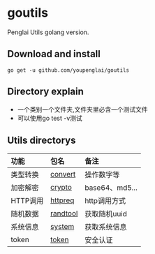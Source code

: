 # goutils
Penglai Utils golang version.

Download and install
-------------

    go get -u github.com/youpenglai/goutils


Directory explain
-------------
- 一个类别一个文件夹,文件夹里必含一个测试文件
- 可以使用go test -v测试


Utils directorys
-------------

| 功能 | 包名 |  备注 |
| :--- | :--- | :--- |
| 类型转换 | [convert](convertor/) | 操作数字等 |
| 加密解密 | [crypto](cryptotool/) | base64、md5... |
| HTTP调用 | [httpreq](httptool/http.go) | http调用方式 |
| 随机数据 | [randtool](randtool/) | 获取随机uuid |
| 系统信息 | [system](systool/system.go) | 获取系统信息 |
| token | [token](tokentool/jwt.go) | 安全认证 |